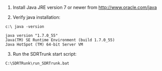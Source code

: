 1. Install Java JRE version 7 or newer from http://www.oracle.com/java

2. Verify java installation:

```
c:\ java -version

java version "1.7.0_55"
Java(TM) SE Runtime Environment (build 1.7.0_55)
Java HotSpot (TM) 64-bit Server VM
```

3. Run the SDRTrunk start script:

```
C:\SDRTRunk\run_SDRTrunk.bat
```